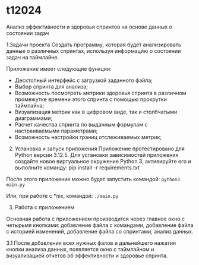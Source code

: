# t12024

Анализ эффективности и здоровья спринтов на основе данных о состоянии задач

1.Задачи проекта
Создать программу, которая будет анализировать данные о различных спринтах, используя информацию о состоянии задач на таймлайне.

Приложение имеет следующие функции:
- Десктопный интерфейс с загрузкой заданного файла;
- Выбор спринта для анализа;
- Возможность посмотреть метрики здоровья спринта в различном промежутке времени этого спринта с помощью прокрутки таймлайна;
- Визуализация метрик как в цифровом виде, так и столбчатыми диаграммами;  
- Расчет качества спринта по выданным формулам с настраиваемыми параметрами;
- Возможность настройки границ отслеживаемых метрик;

2. Установка и запуск приложения
Приложение протестировано для Python версии 3.12.5.
Для установки зависимостей приложения создайте новое виртуальное окружение Python 3, активируйте его и выполните команду:
pip install -r requirements.txt

После этого приложение можно будет запустить командой:
`python3 main.py`

Или, при работе с *nix, командой:
`./main.py`

3. Работа с приложением

Основная работа с приложением производится через главное окно с четырьмя кнопками: добавление файла с командами, добавление файла с историей изменений, добавление файла со спринтами, анализ данных.

3.1 После добавления всех нужных фалов и дальнейшего нажатия кнопки анализа данных, появляется окно с таймлайном и визуализацией отчетов об эффективности и здоровье спринта.
